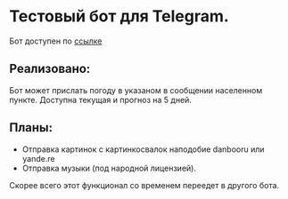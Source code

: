 # Тестовый бот для Telegram.
Бот доступен по [ ссылке ]( http://t.me/a_lot_of_Pain_creatures_bot )

## Реализовано: 

Бот может прислать погоду в указаном в сообщении населенном пункте. Доступна текущая и прогноз на 5 дней.

## Планы:
* Отправка картинок с картинкосвалок наподобие danbooru или yande.re
* Отправка музыки (под народной лицензией).

Скорее всего этот функционал со временем переедет в другого бота.